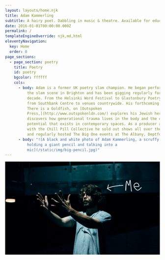 ```yaml
---
layout: layouts/home.njk
title: Adam Kammerling
subtitle: A hairy poet. Dabbling in music & theatre. Available for educational workshops.
date: 2016-01-01T00:00:00.000Z
permalink: /
templateEngineOverride: njk,md,html
eleventyNavigation:
  key: Home
  order: 0
page_sections:
  - page_section: poetry
    title: Poetry
    id: poetry
    bgcolor: ffffff
    cols:
      - body: Adam is a former UK poetry slam champion. He began performing poetry on
          the slam scene in Brighton and has been gigging regularly for over a
          decade. From the Helsinki Word Festival to Glastonbury Poetry Stage,
          from Southbank Centre to venues countrywide. His forthcoming book,
          There is a Goldfish, on [Outspoken
          Press,](http://www.outspokenldn.com/) explores his Jewish heritage and
          discovers how generational trauma lives in the body and the cathartic
          potential that exists in contemporary spaces. As a producer and artist
          with the Chill Pill Collective he sold out shows all over the country
          and regularly hosted The Big One events at The Albany, Deptford.
      - body: "![A black and white photo of Adam Kammerling, a scruffy 20-something,
          holding a giant pencil and talking into a
          mic](/static/img/big-pencil.jpg)"
---
```


![](/static/img/adam-moody-text.jpg)
